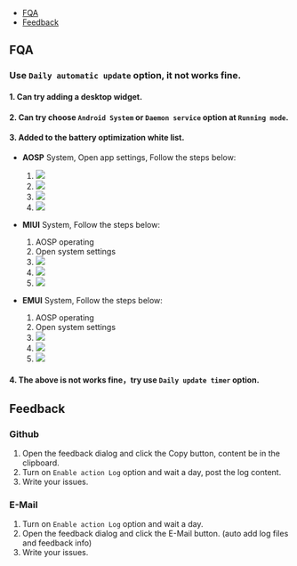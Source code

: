 - [FQA](#fqa)
- [Feedback](#feedback)

## FQA

### Use `Daily automatic update` option, it not works fine. 
#### 1. Can try adding a desktop widget.
#### 2. Can try choose `Android System` or `Daemon service` option at `Running mode`.
#### 3. Added to the battery optimization white list.
  - **AOSP** System, Open app settings, Follow the steps below:
      1. ![](https://raw.githubusercontent.com/liaoheng/BingWallpaper/image/aosp_1.png)
      2. ![](https://raw.githubusercontent.com/liaoheng/BingWallpaper/image/aosp_2.png)
      3. ![](https://raw.githubusercontent.com/liaoheng/BingWallpaper/image/aosp_3.png)
      4. ![](https://raw.githubusercontent.com/liaoheng/BingWallpaper/image/aosp_4.png)

  - **MIUI** System, Follow the steps below:
      1. AOSP operating
      2. Open system settings
      3. ![](https://raw.githubusercontent.com/liaoheng/BingWallpaper/image/miui_1.png)
      4. ![](https://raw.githubusercontent.com/liaoheng/BingWallpaper/image/miui_2.png)
      5. ![](https://raw.githubusercontent.com/liaoheng/BingWallpaper/image/miui_3.png)

  - **EMUI** System, Follow the steps below:
      1. AOSP operating
      2. Open system settings
      3. ![](https://raw.githubusercontent.com/liaoheng/BingWallpaper/image/emui_1.png)
      4. ![](https://raw.githubusercontent.com/liaoheng/BingWallpaper/image/emui_2.png)
      5. ![](https://raw.githubusercontent.com/liaoheng/BingWallpaper/image/emui_3.png)

#### 4. The above is not works fine，try use `Daily update timer` option.

## Feedback

### Github
  1. Open the feedback dialog and click the Copy button, content be in the clipboard.
  2. Turn on `Enable action Log` option and wait a day, post the log content.
  3. Write your issues.
### E-Mail
  1. Turn on `Enable action Log` option and wait a day.
  2. Open the feedback dialog and click the E-Mail button. (auto add log files and feedback info)
  3. Write your issues.
